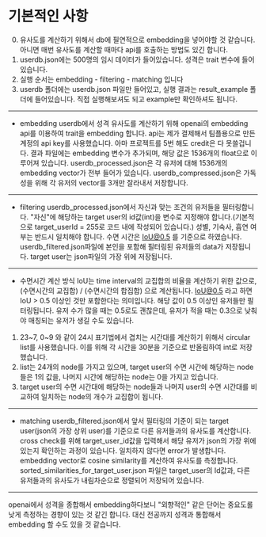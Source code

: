 # 기본적인 사항
0. 유사도를 계산하기 위해서 db에 필연적으로 embedding을 넣어야할 것 같습니다. 아니면 매번 유사도를 계산할 때마다 api를 호출하는 방법도 있긴 합니다.
2. userdb.json에는 500명의 임시 데이터가 들어있습니다. 성격은 trait 변수에 들어있습니다.
3. 실행 순서는 embedding - filtering - matching 입니다
4. userdb 폴더에는 userdb.json 파일만 들어있고, 실행 결과는 result_example 폴더에 들어있습니다. 직접 실행해보셔도 되고 example만 확인하셔도 됩니다.
---
* embedding
userdb에서 성격 유사도를 계산하기 위해 openai의 embedding api를 이용하여 trait을 embedding 합니다.
api는 제가 결제해서 팀플용으로 만든 계정의 api key를 사용했습니다. 아마 프로젝트를 5번 해도 credit은 다 못쓸겁니다.
결과 파일에는 embedding 변수가 추가되며, 해당 값은 1536개의 float으로 이루어져 있습니다.
userdb_processed.json은 각 유저에 대해 1536개의 embedding vector가 전부 들어가 있습니다.
userdb_compressed.json은 가독성을 위해 각 유저의 vector를 3개만 잘라내서 저장합니다.
---
* filtering
userdb_processed.json에서 자신과 맞는 조건의 유저들을 필터링합니다.
"자신"에 해당하는 target user의 id값(int)을 변수로 지정해야 합니다.(기본적으로 target_userId = 255로 코드 내에 작성되어 있습니다.)
성별, 기숙사, 흡연 여부는 반드시 일치해야 합니다.
수면 시간은 IoU@0.5 를 기준으로 하였습니다.
userdb_filtered.json파일에 본인을 포함해 필터링된 유저들의 data가 저장됩니다. target user는 json파일의 가장 위에 저장됩니다.
---
* 수면시간 계산 방식
IoU는 time interval의 교집합의 비율을 계산하기 위한 값으로, (수면시간의 교집합) / (수면시간의 합집합) 으로 계산됩니다.
IoU@0.5 라고 하면 IoU > 0.5 이상인 것만 포함한다는 의미입니다.
해당 값이 0.5 이상인 유저들만 필터링됩니다.
유저 수가 많을 때는 0.5로도 괜찮은데, 유저가 적을 때는 0.3으로 낮춰야 매칭되는 유저가 생길 수도 있습니다.
1. 23~7, 0~9 와 같이 24시 표기법에서 겹치는 시간대를 계산하기 위해서 circular list를 사용했습니다. 이를 위해 각 시간을 30분을 기준으로 반올림하여 int로 저장했습니다.
2. list는 24개의 node를 가지고 있으며, target user의 수면 시간에 해당하는 node들은 1의 값을, 나머지 시간에 해당하는 node는 0을 가지고 있습니다.
3. target user의 수면 시간대에 해당하는 node들과 나머지 user의 수면 시간대를 비교하여 일치하는 node의 개수가 교집합이 됩니다.
---
* matching
userdb_filtered.json에서 앞서 필터링의 기준이 되는 target user(json의 가장 상위 user)를 기준으로 다른 유저들과의 유사도를 계산합니다.
cross check를 위해 target_user_id값을 입력해서 해당 유저가 json의 가장 위에 있는지 확인하는 과정이 있습니다. 일치하지 않다면 error가 발생합니다.
embedding vector로 cosine similarity를 계산하여 유사도를 측정합니다.
sorted_similarities_for_target_user.json 파일은 target_user의 Id값과, 다른 유저들과의 유사도가 내림차순으로 정렬되어 저장되어 있습니다.
---
openai에서 성격을 종합해서 embedding하다보니 "외향적인" 같은 단어는 중요도롤 낮게 측정하는 경향이 있는 것 같긴 합니다.
대신 전공까지 성격과 통합해서 embedding 할 수도 있을 것 같습니다.
